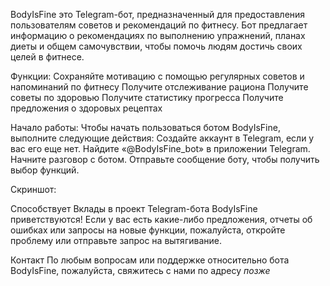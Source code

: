 BodyIsFine это Telegram-бот, предназначенный для предоставления пользователям советов и рекомендаций по фитнесу. Бот предлагает информацию о рекомендациях по выполнению упражнений, планах диеты и общем самочувствии, чтобы помочь людям достичь своих целей в фитнесе.

Функции:
Сохраняйте мотивацию с помощью регулярных советов и напоминаний по фитнесу
Получите отслеживание рациона
Получите советы по здоровью
Получите статистику прогресса
Получите предложения о здоровых рецептах

Начало работы:
Чтобы начать пользоваться ботом BodyIsFine, выполните следующие действия:
Создайте аккаунт в Telegram, если у вас его еще нет.
Найдите «@BodyIsFine_bot» в приложении Telegram.
Начните разговор с ботом.
Отправьте сообщение боту, чтобы получить выбор функций.

Скриншот: 

Способствует
Вклады в проект Telegram-бота BodyIsFine приветствуются! Если у вас есть какие-либо предложения, отчеты об ошибках или запросы на новые функции, пожалуйста, откройте проблему или отправьте запрос на вытягивание.

Контакт
По любым вопросам или поддержке относительно бота BodyIsFine, пожалуйста, свяжитесь с нами по адресу *позже*
